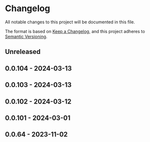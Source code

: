 # Changelog

All notable changes to this project will be documented in this file.

The format is based on [Keep a Changelog](https://keepachangelog.com/en/1.0.0/),
and this project adheres to [Semantic Versioning](https://semver.org/spec/v2.0.0.html).

## Unreleased

## 0.0.104 - 2024-03-13

## 0.0.103 - 2024-03-13

## 0.0.102 - 2024-03-12

## 0.0.101 - 2024-03-01

## 0.0.64 - 2023-11-02
